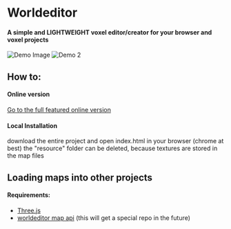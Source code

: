 # Worldeditor
#### A simple and <b>LIGHTWEIGHT</b> voxel editor/creator for your browser and voxel projects

![Demo Image](http://i.imgur.com/sf1974J.gif)
![Demo 2](https://i.imgur.com/7jGLjk5.png)

## How to:
#### Online version
[Go to the full featured online version](http://htmlpreview.github.io/?https://github.com/Quoteme/worldeditor/blob/master/index.html)

#### Local Installation
download the entire project and open index.html in your browser (chrome at best)
the "resource" folder can be deleted, because textures are stored in the map files

## Loading maps into other projects
#### Requirements:
* [Three.js](threejs.org)
* [worldeditor map api](https://github.com/Quoteme/worldeditor/tree/master/modules/map) (this will get a special repo in the future)
